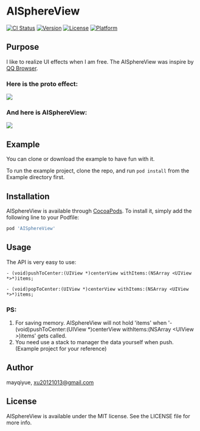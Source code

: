 # AISphereView

[![CI Status](http://img.shields.io/travis/mayqiyue/AISphereView.svg?style=flat)](https://travis-ci.org/mayqiyue/AISphereView)
[![Version](https://img.shields.io/cocoapods/v/AISphereView.svg?style=flat)](http://cocoapods.org/pods/AISphereView)
[![License](https://img.shields.io/cocoapods/l/AISphereView.svg?style=flat)](http://cocoapods.org/pods/AISphereView)
[![Platform](https://img.shields.io/cocoapods/p/AISphereView.svg?style=flat)](http://cocoapods.org/pods/AISphereView)

## Purpose
I like to realize UI effects when I am free. The AISphereView was inspire by [QQ Browser](https://itunes.apple.com/cn/app/qq%E6%B5%8F%E8%A7%88%E5%99%A8-%E5%BD%95%E8%A7%86%E9%A2%91%E7%A7%80%E5%87%BA%E4%BD%A0%E7%9A%84%E7%B2%BE%E5%BD%A9%E7%9E%AC%E9%97%B4/id370139302?mt=8). 

### Here is the proto effect:     

![](./prototype.gif)


### And here is AISphereView:    

![](./mine.gif)

## Example
You can clone or download the example to have fun with it.

To run the example project, clone the repo, and run `pod install` from the Example directory first.

## Installation

AISphereView is available through [CocoaPods](http://cocoapods.org). To install
it, simply add the following line to your Podfile:

```ruby
pod 'AISphereView'
```
## Usage

The API is very easy to use:

    - (void)pushToCenter:(UIView *)centerView withItems:(NSArray <UIView *>*)items;

    - (void)popToCenter:(UIView *)centerView withItems:(NSArray <UIView *>*)items;
    
### PS: 
1. For saving memory. AISphereView will not hold 'items' when '- (void)pushToCenter:(UIView *)centerView withItems:(NSArray <UIView *>*)items' gets called. 
2. You need use a stack to manager the data yourself when push. (Example project for your reference)

## Author

mayqiyue, xu20121013@gmail.com

## License

AISphereView is available under the MIT license. See the LICENSE file for more info.
